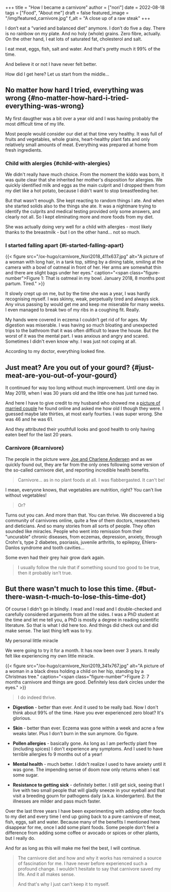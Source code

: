 +++
title = "How I became a carnivore"
author = ["nori"]
date = 2022-08-18
tags = ["Food", "About me"]
draft = false
featured_image = "/img/featured_carnivore.jpg"
f_alt = "A close up of a raw steak"
+++

I don’t eat a “varied and balanced diet” anymore. I don’t do five a day. There is no rainbow on my plate. And no holy (whole)  grains.  Zero fibre,  actually. On the other hand, I eat lots of saturated fat, cholesterol and salt.

I eat meat, eggs, fish, salt and water. And that's pretty much it 99% of the time.

And believe it or not I have never felt better.

How did I get here? Let us start from the middle...


## No matter how hard I tried, everything was wrong {#no-matter-how-hard-i-tried-everything-was-wrong}

My first daugther was a bit over a year old and I was having probably the most difficult time of my life.

Most people would consider our diet at that time very healthy. It was full of fruits and vegetables, whole grains, heart-healthy plant fats and only relatively small amounts of meat. Everything was prepared at home from fresh ingredients.


### Child with alergies {#child-with-alergies}

We didn't really have much choice. From the moment the kiddo was born, it was quite clear that she inherited her mother's disposition for allergies. We quickly identified milk and eggs as the main culprit and I dropped them from my diet like a hot potato, because I didn't want to stop breastfeeding her.

But that wasn't enough. She kept reacting to random things I ate. And when she started solids also to the things she ate. It was a nightmare trying to identify the culprits and medical testing provided only some answers, and clearly not all. So I kept eliminating more and more foods from my diet.

She was actually doing very well for a child with allergies - most likely thanks to the breastmilk - but I on the other hand... not so much.


### I started falling apart {#i-started-falling-apart}

{{< figure src="/ox-hugo/carnivore_Nori2018_411x637.jpg" alt="A picture of a woman with long hair, in a tank top, sitting by a dining table, smiling at the camera with a bowl of oatmeal in front of her. Her arms are somewhat thin and there are slight bags under her eyes." caption="<span class=\"figure-number\">Figure 1: </span>That is oatmeal in my bowl. January 2018, 8 months post partum. Tired." >}}

It slowly crept up on me, but by the time she was a year, I was hardly recognising myself. I was skinny, weak, perpetually tired and always sick.  Any virus passing by would get me and keep me miserable for many weeks. I even managed to break two of my ribs in a coughing fit.  Really.

My hands were covered in eczema I couldn’t get rid of for ages. My digestion was miserable. I was having so much bloating and unexpected trips to the bathroom that it was often difficult to leave the house.  But the worst of it was the mental part. I was anxious and angry and scared. Sometimes I didn't even know why. I was just not coping at all.

According to my doctor, everything looked fine.


## Just meat? Are you out of your gourd? {#just-meat-are-you-out-of-your-gourd}

It continued for way too long without much improvement. Until one day in May 2019, when I was 30 years old and the little one has just turned two.

And here I have to give credit to my husband who showed me a [picture of married couple](https://imgur.com/gallery/mkzQ6Kk) he found online and asked me how old I though they were. I guessed maybe late thirties, at most early fourties. I was super wrong. She was 46 and he was 61.

And they attributed their youthfull looks and good health to only having eaten beef for the last 20 years.


### Carnivore {#carnivore}

The people in the picture were [Joe and Charlene Andersen](https://www.allthingscarnivore.com/joe-and-charlene-andersons-carnivore-diet-experience/) and as we quickly found out, they are far from the only ones following some version of the so-called carnivore diet, and reporting incredible health benefits.

> Carnivore... as in no plant foods at all. I was flabbergasted. It can't be!

I mean, everyone knows, that vegetables are nutrition, right? You can't live without vegetables!

> Or?

Turns out you can. And more than that. You can thrive. We discovered a big community of carnivores online, quite a few of them doctors, researchers and dieticians. And so many stories from all sorts of people. They often sounded like miracles. People who went into remission from their "uncurable" chronic diseases, from eczemas, depression, anxiety, through Crohn's, type 2 diabetes, psoriasis, juvenile arthritis, to epilepsy, Ehlers-Danlos syndrome and tooth cavities...

Some even had their grey hair grow dark again.

> I usually follow the rule that if something sound too good to be true, then it probably isn't true.


## But there wasn't much to lose this time. {#but-there-wasn-t-much-to-lose-this-time-dot}

Of course I didn't go in blindly. I read and I read and I double-checked and carefully considered arguments from all the sides. I was a PhD student at the time and let me tell you, a PhD is mostly a degree in reading scientific literature. So that is what I did here too. And things did check out and did make sense. The last thing left was to try.

My personal little miracle

We were going to try it for a month. It has now been over 3 years. It really felt like experiencing my own little miracle.

{{< figure src="/ox-hugo/carnivore_Nori2019_341x767.jpg" alt="A picture of a woman in a black dress holding a child on her hip, standing by a Christmas tree." caption="<span class=\"figure-number\">Figure 2: </span>7 months carnivore and things are good. Definitely less dark circles under the eyes." >}}

> I do indeed thrive.

-   **Digestion** - better than ever. And it used to be really bad. Now I don't think about 99% of the time. Have you ever experienced zero bloat? It's glorious.

-   **Skin** - better than ever. Eczema was gone within a week and acne a few weaks later. Plus I don't burn in the sun anymore. Go figure.

-   **Pollen allergies** - basically gone. As long as I am perfectly plant free (including spices) I don't experience any symptoms. And I used to have terrible allergies fo 9 months out of a year!

-   **Mental health** - much better. I didn't realize I used to have anxiety until it was gone. The impending sense of doom now only returns when I eat some sugar.

-   **Resistance to getting sick** - definitely better. I still get sick, seeing that I live with two small people that will gladly sneeze in your eyeball and that visit a breeding gourn for pathogens daily (a.k.a. kindergarten). But the illnesses are milder and pass much faster.

Over the last three years I have been experimenting with adding other foods to my diet and every time I end up going back to a pure carnivore of meat, fish, eggs, salt and water. Because many of the benefits I mentioned here disappear for me, once I add some plant foods. Some people don't feel a difference from adding some coffee or avocado or spices or other plants, but I really do.

And for as long as this will make me feel the best, I will continue.

> The carnivore diet and how and why it works has remained a source of fascination for me. I have never before experienced such a profound change. I wouldn't hesitate to say that carnivore saved my life. And it all makes sense.
>
> And that's why I just can't keep it to myself.
